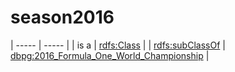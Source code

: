 # season2016

| ----- | ----- |
| is a | [rdfs:Class](http://www.w3.org/2000/01/rdf-schema#Class) |
| [rdfs:subClassOf](http://www.w3.org/2000/01/rdf-schema#subClassOf) | [dbpg:2016_Formula_One_World_Championship](https://dbpedia.org/page/2016_Formula_One_World_Championship) |